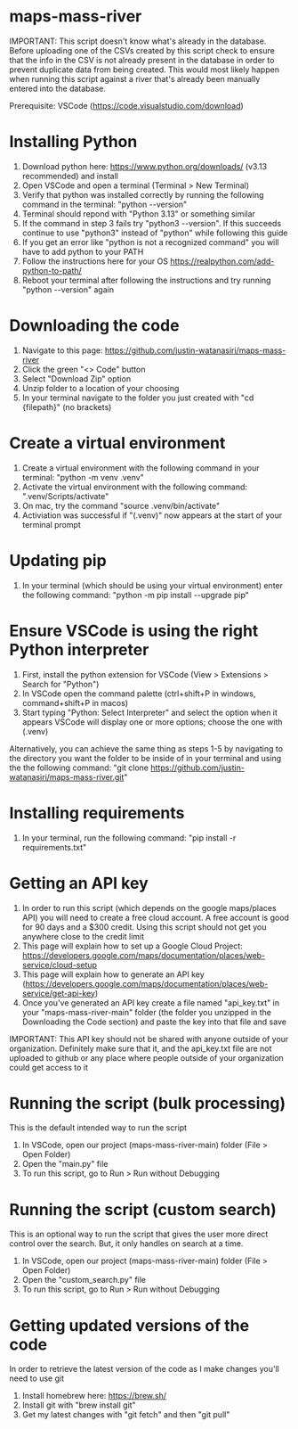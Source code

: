  # maps-mass-river

  IMPORTANT: This script doesn't know what's already in the database. Before uploading one of the CSVs created by this script check to ensure that the info in the CSV is not already present in the database in order to prevent duplicate data from being created. This would most likely happen when running this script against a river that's already been manually entered into the database.

  Prerequisite: VSCode (https://code.visualstudio.com/download)

 # Installing Python
1. Download python here: https://www.python.org/downloads/ (v3.13 recommended) and install
2. Open VSCode and open a terminal (Terminal > New Terminal)
3. Verify that python was installed correctly by running the following command in the terminal: "python --version"
4. Terminal should repond with "Python 3.13" or something similar
5. If the command in step 3 fails try "python3 --version". If this succeeds continue to use "python3" instead of "python" while following this guide
6. If you get an error like "python is not a recognized command" you will have to add python to your PATH
7. Follow the instructions here for your OS https://realpython.com/add-python-to-path/
8. Reboot your terminal after following the instructions and try running "python --version" again

# Downloading the code
1. Navigate to this page: https://github.com/justin-watanasiri/maps-mass-river
2. Click the green "<> Code" button
3. Select "Download Zip" option
4. Unzip folder to a location of your choosing
5. In your terminal navigate to the folder you just created with "cd {filepath}" (no brackets)

# Create a virtual environment
1. Create a virtual environment with the following command in your terminal: "python -m venv .venv"
2. Activate the virtual environment with the following command: ".venv/Scripts/activate"
3. On mac, try the command "source .venv/bin/activate"
4. Activiation was successful if "(.venv)" now appears at the start of your terminal prompt

# Updating pip
1. In your terminal (which should be using your virtual environment) enter the following command: "python -m pip install --upgrade pip"

# Ensure VSCode is using the right Python interpreter
1. First, install the python extension for VSCode (View > Extensions > Search for "Python")
2. In VSCode open the command palette (ctrl+shift+P in windows, command+shift+P in macos)
3. Start typing "Python: Select Interpreter" and select the option when it appears
VSCode will display one or more options; choose the one with (.venv)

Alternatively, you can achieve the same thing as steps 1-5 by navigating to the directory you want the folder to be inside of in your terminal and using the the following command: "git clone https://github.com/justin-watanasiri/maps-mass-river.git"

# Installing requirements
1. In your terminal, run the following command: "pip install -r requirements.txt"

# Getting an API key
1. In order to run this script (which depends on the google maps/places API) you will need to create a free cloud account. A free account is good for 90 days and a $300 credit. Using this script should not get you anywhere close to the credit limit 
2. This page will explain how to set up a Google Cloud Project: https://developers.google.com/maps/documentation/places/web-service/cloud-setup
3. This page will explain how to generate an API key (https://developers.google.com/maps/documentation/places/web-service/get-api-key)
4. Once you've generated an API key create a file named "api_key.txt" in your "maps-mass-river-main" folder (the folder you unzipped in the Downloading the Code section) and paste the key into that file and save

IMPORTANT: This API key should not be shared with anyone outside of your organization. Definitely make sure that it, and the api_key.txt file are not uploaded to github or any place where people outside of your organization could get access to it

# Running the script (bulk processing)
This is the default intended way to run the script
1. In VSCode, open our project (maps-mass-river-main) folder (File > Open Folder)
2. Open the "main.py" file
3. To run this script, go to Run > Run without Debugging

# Running the script (custom search)
This is an optional way to run the script that gives the user more direct control over the search. But, it only handles on search at a time.
1. In VSCode, open our project (maps-mass-river-main) folder (File > Open Folder)
2. Open the "custom_search.py" file
3. To run this script, go to Run > Run without Debugging

# Getting updated versions of the code
In order to retrieve the latest version of the code as I make changes you'll need to use git
1. Install homebrew here: https://brew.sh/
2. Install git with "brew install git"
3. Get my latest changes with "git fetch" and then "git pull"